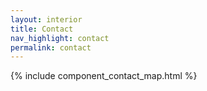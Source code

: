 ```yaml
---
layout: interior
title: Contact
nav_highlight: contact
permalink: contact
---
```


{% include component_contact_map.html %}
